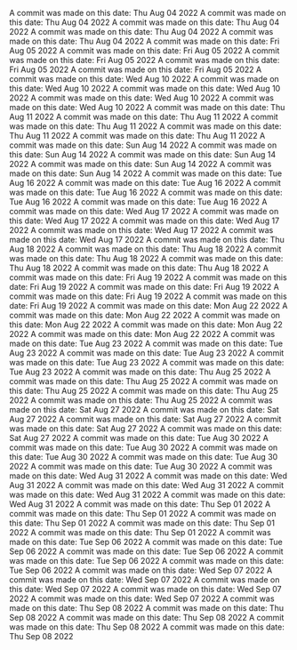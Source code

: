 A commit was made on this date: Thu Aug 04 2022
A commit was made on this date: Thu Aug 04 2022
A commit was made on this date: Thu Aug 04 2022
A commit was made on this date: Thu Aug 04 2022
A commit was made on this date: Thu Aug 04 2022
A commit was made on this date: Fri Aug 05 2022
A commit was made on this date: Fri Aug 05 2022
A commit was made on this date: Fri Aug 05 2022
A commit was made on this date: Fri Aug 05 2022
A commit was made on this date: Fri Aug 05 2022
A commit was made on this date: Wed Aug 10 2022
A commit was made on this date: Wed Aug 10 2022
A commit was made on this date: Wed Aug 10 2022
A commit was made on this date: Wed Aug 10 2022
A commit was made on this date: Wed Aug 10 2022
A commit was made on this date: Thu Aug 11 2022
A commit was made on this date: Thu Aug 11 2022
A commit was made on this date: Thu Aug 11 2022
A commit was made on this date: Thu Aug 11 2022
A commit was made on this date: Thu Aug 11 2022
A commit was made on this date: Sun Aug 14 2022
A commit was made on this date: Sun Aug 14 2022
A commit was made on this date: Sun Aug 14 2022
A commit was made on this date: Sun Aug 14 2022
A commit was made on this date: Sun Aug 14 2022
A commit was made on this date: Tue Aug 16 2022
A commit was made on this date: Tue Aug 16 2022
A commit was made on this date: Tue Aug 16 2022
A commit was made on this date: Tue Aug 16 2022
A commit was made on this date: Tue Aug 16 2022
A commit was made on this date: Wed Aug 17 2022
A commit was made on this date: Wed Aug 17 2022
A commit was made on this date: Wed Aug 17 2022
A commit was made on this date: Wed Aug 17 2022
A commit was made on this date: Wed Aug 17 2022
A commit was made on this date: Thu Aug 18 2022
A commit was made on this date: Thu Aug 18 2022
A commit was made on this date: Thu Aug 18 2022
A commit was made on this date: Thu Aug 18 2022
A commit was made on this date: Thu Aug 18 2022
A commit was made on this date: Fri Aug 19 2022
A commit was made on this date: Fri Aug 19 2022
A commit was made on this date: Fri Aug 19 2022
A commit was made on this date: Fri Aug 19 2022
A commit was made on this date: Fri Aug 19 2022
A commit was made on this date: Mon Aug 22 2022
A commit was made on this date: Mon Aug 22 2022
A commit was made on this date: Mon Aug 22 2022
A commit was made on this date: Mon Aug 22 2022
A commit was made on this date: Mon Aug 22 2022
A commit was made on this date: Tue Aug 23 2022
A commit was made on this date: Tue Aug 23 2022
A commit was made on this date: Tue Aug 23 2022
A commit was made on this date: Tue Aug 23 2022
A commit was made on this date: Tue Aug 23 2022
A commit was made on this date: Thu Aug 25 2022
A commit was made on this date: Thu Aug 25 2022
A commit was made on this date: Thu Aug 25 2022
A commit was made on this date: Thu Aug 25 2022
A commit was made on this date: Thu Aug 25 2022
A commit was made on this date: Sat Aug 27 2022
A commit was made on this date: Sat Aug 27 2022
A commit was made on this date: Sat Aug 27 2022
A commit was made on this date: Sat Aug 27 2022
A commit was made on this date: Sat Aug 27 2022
A commit was made on this date: Tue Aug 30 2022
A commit was made on this date: Tue Aug 30 2022
A commit was made on this date: Tue Aug 30 2022
A commit was made on this date: Tue Aug 30 2022
A commit was made on this date: Tue Aug 30 2022
A commit was made on this date: Wed Aug 31 2022
A commit was made on this date: Wed Aug 31 2022
A commit was made on this date: Wed Aug 31 2022
A commit was made on this date: Wed Aug 31 2022
A commit was made on this date: Wed Aug 31 2022
A commit was made on this date: Thu Sep 01 2022
A commit was made on this date: Thu Sep 01 2022
A commit was made on this date: Thu Sep 01 2022
A commit was made on this date: Thu Sep 01 2022
A commit was made on this date: Thu Sep 01 2022
A commit was made on this date: Tue Sep 06 2022
A commit was made on this date: Tue Sep 06 2022
A commit was made on this date: Tue Sep 06 2022
A commit was made on this date: Tue Sep 06 2022
A commit was made on this date: Tue Sep 06 2022
A commit was made on this date: Wed Sep 07 2022
A commit was made on this date: Wed Sep 07 2022
A commit was made on this date: Wed Sep 07 2022
A commit was made on this date: Wed Sep 07 2022
A commit was made on this date: Wed Sep 07 2022
A commit was made on this date: Thu Sep 08 2022
A commit was made on this date: Thu Sep 08 2022
A commit was made on this date: Thu Sep 08 2022
A commit was made on this date: Thu Sep 08 2022
A commit was made on this date: Thu Sep 08 2022
